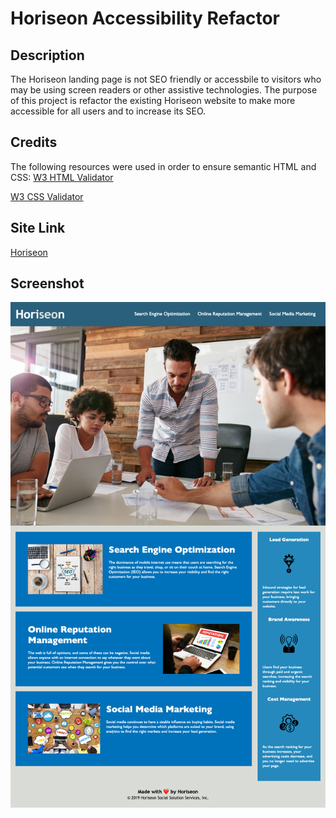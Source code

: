 # Horiseon Accessibility Refactor

## Description

The Horiseon landing page is not SEO friendly or accessbile to visitors who may be using screen readers or other assistive technologies. The purpose of this project is refactor the existing Horiseon website to make more accessible for all users and to increase its SEO.

## Credits

The following resources were used in order to ensure semantic HTML and CSS:
[W3 HTML Validator](https://validator.w3.org/)

[W3 CSS Validator](http://jigsaw.w3.org/css-validator/)

## Site Link

[Horiseon](https://brookescodestuff.github.io/horiseon-refactor/)

## Screenshot

![screenshot of Horiseon website](horiseon_screenshot.png)
